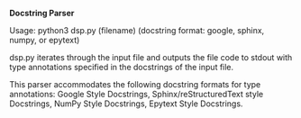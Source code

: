 **Docstring Parser**

Usage:  python3 dsp.py (filename) (docstring format: google, sphinx, numpy, or epytext)

dsp.py iterates through the input file and outputs the file code to stdout with type annotations specified in the docstrings of the input file. 

This parser accommodates the following docstring formats for type annotations: Google Style Docstrings, Sphinx/reStructuredText style Docstrings, NumPy Style Docstrings, Epytext Style Docstrings. 
